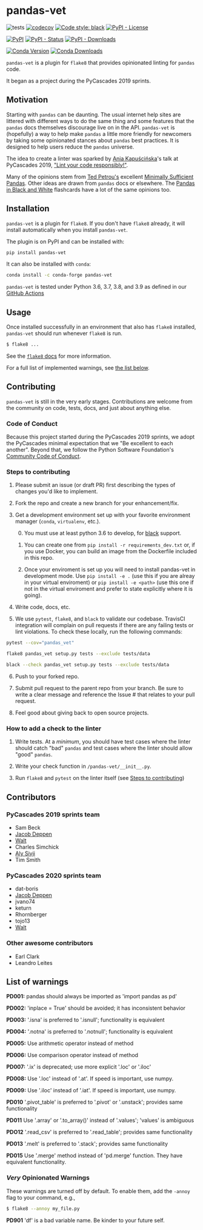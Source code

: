 # pandas-vet

![tests](https://github.com/deppen8/pandas-vet/workflows/Lint%20and%20test/badge.svg
)
[![codecov](https://codecov.io/gh/deppen8/pandas-vet/branch/master/graph/badge.svg?token=VgpjplhNr0)](https://codecov.io/gh/deppen8/pandas-vet)
[![Code style: black](https://img.shields.io/badge/code%20style-black-000000.svg)](https://github.com/psf/black)
[![PyPI - License](https://img.shields.io/pypi/l/pandas-vet.svg)](https://github.com/deppen8/pandas-vet/blob/master/LICENSE)

[![PyPI](https://img.shields.io/pypi/v/pandas-vet.svg)](https://pypi.org/project/pandas-vet/)
[![PyPI - Status](https://img.shields.io/pypi/status/pandas-vet.svg)](https://pypi.org/project/pandas-vet/)
[![PyPI - Downloads](https://img.shields.io/pypi/dm/pandas-vet.svg)](https://pypi.org/project/pandas-vet/)

[![Conda Version](https://img.shields.io/conda/vn/conda-forge/pandas-vet.svg)](https://anaconda.org/conda-forge/pandas-vet)
[![Conda Downloads](https://img.shields.io/conda/dn/conda-forge/pandas-vet.svg)](https://anaconda.org/conda-forge/pandas-vet)

`pandas-vet` is a plugin for `flake8` that provides opinionated linting for `pandas` code.

It began as a project during the PyCascades 2019 sprints.

## Motivation

Starting with `pandas` can be daunting. The usual internet help sites are littered with different ways to do the same thing and some features that the `pandas` docs themselves discourage live on in the API. `pandas-vet` is (hopefully) a way to help make `pandas` a little more friendly for newcomers by taking some opinionated stances about `pandas` best practices. It is designed to help users reduce the `pandas` universe.

The idea to create a linter was sparked by [Ania Kapuścińska](https://twitter.com/lambdanis)'s talk at PyCascades 2019, ["Lint your code responsibly!"](https://youtu.be/hAnCiTpxXPg?t=21814).

Many of the opinions stem from [Ted Petrou's](https://twitter.com/TedPetrou) excellent [Minimally Sufficient Pandas](https://medium.com/dunder-data/minimally-sufficient-pandas-a8e67f2a2428). Other ideas are drawn from `pandas` docs or elsewhere. The [Pandas in Black and White](https://deppen8.github.io/pandas-bw/) flashcards have a lot of the same opinions too.

## Installation

`pandas-vet` is a plugin for `flake8`. If you don't have `flake8` already, it will install automatically when you install `pandas-vet`.

The plugin is on PyPI and can be installed with:

```bash
pip install pandas-vet
```

It can also be installed with `conda`:

```bash
conda install -c conda-forge pandas-vet
```

`pandas-vet` is tested under Python 3.6, 3.7, 3.8, and 3.9 as defined in our [GitHub Actions](https://github.com/deppen8/pandas-vet/blob/master/.github/workflows/testing.yml)

## Usage

Once installed successfully in an environment that also has `flake8` installed, `pandas-vet` should run whenever `flake8` is run.

```bash
$ flake8 ...
```

See the [`flake8` docs](http://flake8.pycqa.org/en/latest/user/invocation.html) for more information.

For a full list of implemented warnings, see [the list below](#list-of-warnings).

## Contributing

`pandas-vet` is still in the very early stages. Contributions are welcome from the community on code, tests, docs, and just about anything else.

### Code of Conduct

Because this project started during the PyCascades 2019 sprints, we adopt the PyCascades minimal expectation that we "Be excellent to each another". Beyond that, we follow the Python Software Foundation's [Community Code of Conduct](https://www.python.org/psf/codeofconduct/).

### Steps to contributing

1. Please submit an issue (or draft PR) first describing the types of changes you'd like to implement.

2. Fork the repo and create a new branch for your enhancement/fix.

3. Get a development environment set up with your favorite environment manager (`conda`, `virtualenv`, etc.).

    0. You must use at least python 3.6 to develop, for [black](https://github.com/psf/black) support.

    1. You can create one from `pip install -r requirements_dev.txt` or, if you use Docker, you can build an image from the Dockerfile included in this repo.

    2. Once your enviroment is set up you will need to install pandas-vet in development mode. Use `pip install -e .` (use this if you are alreay in your virtual enviroment) or `pip install -e <path>` (use this one if not in the virtual enviroment and prefer to state explicitly where it is going).


4. Write code, docs, etc.

5. We use `pytest`, `flake8`, and `black` to validate our codebase. TravisCI integration will complain on pull requests if there are any failing tests or lint violations. To check these locally, run the following commands:

```bash
pytest --cov="pandas_vet"
```

```bash
flake8 pandas_vet setup.py tests --exclude tests/data
```

```bash
black --check pandas_vet setup.py tests --exclude tests/data
```



6. Push to your forked repo.

7. Submit pull request to the parent repo from your branch. Be sure to write a clear message and reference the Issue # that relates to your pull request.

8. Feel good about giving back to open source projects.

### How to add a check to the linter

1. Write tests. At a *minimum*, you should have test cases where the linter should catch "bad" `pandas` and test cases where the linter should allow "good" `pandas`.

2. Write your check function in `/pandas-vet/__init__.py`.

3. Run `flake8` and `pytest` on the linter itself (see [Steps to contributing](#steps-to-contributing))


## Contributors

### PyCascades 2019 sprints team

- Sam Beck
- [Jacob Deppen](https://twitter.com/jacob_deppen)
- [Walt](https://github.com/wadells)
- Charles Simchick
- [Aly Sivji](https://twitter.com/CaiusSivjus)
- Tim Smith

### PyCascades 2020 sprints team

- dat-boris
- [Jacob Deppen](https://twitter.com/jacob_deppen)
- jvano74
- keturn
- Rhornberger
- tojo13
- [Walt](https://github.com/wadells)

### Other awesome contributors

- Earl Clark
- Leandro Leites

## List of warnings

**PD001:** pandas should always be imported as 'import pandas as pd'

**PD002:** 'inplace = True' should be avoided; it has inconsistent behavior

**PD003:** '.isna' is preferred to '.isnull'; functionality is equivalent

**PD004:** '.notna' is preferred to '.notnull'; functionality is equivalent

**PD005:** Use arithmetic operator instead of method

**PD006:** Use comparison operator instead of method

**PD007:** '.ix' is deprecated; use more explicit '.loc' or '.iloc'

**PD008:** Use '.loc' instead of '.at'.  If speed is important, use numpy.

**PD009:** Use '.iloc' instead of '.iat'.  If speed is important, use numpy.

**PD010** '.pivot_table' is preferred to '.pivot' or '.unstack'; provides same functionality

**PD011** Use '.array' or '.to_array()' instead of '.values'; 'values' is ambiguous

**PDO12** '.read_csv' is preferred to '.read_table'; provides same functionality

**PD013** '.melt' is preferred to '.stack'; provides same functionality

**PD015** Use '.merge' method instead of 'pd.merge' function. They have equivalent functionality.

### *Very* Opinionated Warnings

These warnings are turned off by default. To enable them, add the `-annoy` flag to your command, e.g.,

```bash
$ flake8 --annoy my_file.py
```

**PD901** 'df' is a bad variable name. Be kinder to your future self.
